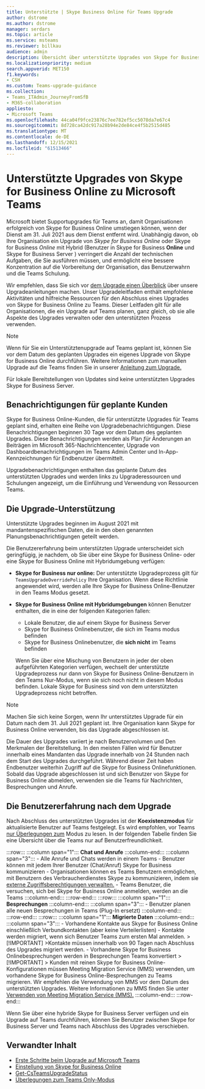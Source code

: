 ```yaml
---
title: Unterstützte | Skype Business Online für Teams Upgrade
author: dstrome
ms.author: dstrome
manager: serdars
ms.topic: article
ms.service: msteams
ms.reviewer: billkau
audience: admin
description: Übersicht über unterstützte Upgrades von Skype for Business Online zu Teams
ms.localizationpriority: medium
search.appverid: MET150
f1.keywords:
- CSH
ms.custom: Teams-upgrade-guidance
ms.collection:
- Teams_ITAdmin_JourneyFromSfB
- M365-collaboration
appliesto:
- Microsoft Teams
ms.openlocfilehash: 44ca04f9fce23876c7ee782ef5cc5078da7e67c4
ms.sourcegitcommit: 8d728ca42dc917a28b94e2de84ce4f5b2515d485
ms.translationtype: MT
ms.contentlocale: de-DE
ms.lasthandoff: 12/15/2021
ms.locfileid: "61513466"
---
```

# <a name="assisted-upgrades-from-skype-for-business-online-to-microsoft-teams"></a>Unterstützte Upgrades von Skype for Business Online zu Microsoft Teams

Microsoft bietet Supportupgrades für Teams an, damit Organisationen erfolgreich von Skype for Business Online umstiegen können, wenn der Dienst am 31. Juli 2021 aus dem Dienst entfernt wird. Unabhängig davon, ob Ihre Organisation ein Upgrade von *Skype for Business Online* oder Skype for Business *Online* mit Hybrid (Benutzer in Skype for Business **Online** und Skype for Business Server ) verringert die Anzahl der technischen Aufgaben, die Sie ausführen müssen, und ermöglicht eine bessere Konzentration auf die Vorbereitung der Organisation, das Benutzerwahrn und die Teams Schulung.

Wir empfehlen, dass Sie sich vor [dem Upgrade einen Überblick](https://aka.ms/SkypeToTeams) über unsere Upgradeanleitungen machen. Unser Upgradeleitfaden enthält empfohlene Aktivitäten und hilfreiche Ressourcen für den Abschluss eines Upgrades von Skype for Business Online zu Teams. Dieser Leitfaden gilt für alle Organisationen, die ein Upgrade auf Teams planen, ganz gleich, ob sie alle Aspekte des Upgrades verwalten oder den unterstützten Prozess verwenden.

> [!NOTE]
> Wenn für Sie ein Unterstütztenupgrade auf Teams geplant ist, können Sie vor dem Datum des geplanten Upgrades ein eigenes Upgrade von Skype for Business Online durchführen. Weitere Informationen zum manuellen Upgrade auf die Teams finden Sie in unserer [Anleitung zum Upgrade.](https://aka.ms/SkypeToTeams)
>
> Für lokale Bereitstellungen von Updates sind keine unterstützten Upgrades Skype for Business Server.

## <a name="notifications-for-scheduled-customers"></a>Benachrichtigungen für geplante Kunden

Skype for Business Online-Kunden, die für unterstützte Upgrades für Teams geplant sind, erhalten eine Reihe von Upgradebenachrichtigungen. Diese Benachrichtigungen beginnen 30 Tage vor dem Datum des geplanten Upgrades. Diese Benachrichtigungen werden als Plan *für* Änderungen an Beiträgen im Microsoft 365-Nachrichtencenter, Upgrade von Dashboardbenachrichtigungen im Teams Admin Center und In-App-Kennzeichnungen für Endbenutzer übermittelt.

Upgradebenachrichtigungen enthalten das geplante Datum des unterstützten Upgrades und werden links zu Upgraderessourcen und Schulungen angezeigt, um die Einführung und Verwendung von Ressourcen Teams.

## <a name="the-assisted-upgrade-experience"></a>Die Upgrade-Unterstützung

Unterstützte Upgrades beginnen im August 2021 mit mandantenspezifischen Daten, die in den oben genannten Planungsbenachrichtigungen geteilt werden.

Die Benutzererfahrung beim unterstützten Upgrade unterscheidet sich geringfügig, je nachdem, ob Sie über eine Skype for Business Online- oder eine Skype for Business Online mit Hybridumgebung verfügen:

- **Skype for Business nur online:** Der unterstützte Upgradeprozess gilt für `TeamsUpgradeOverridePolicy` Ihre Organisation. Wenn diese Richtlinie angewendet wird, werden alle Ihre Skype for Business Online-Benutzer in den Teams Modus gesetzt.
- **Skype for Business Online mit Hybridumgebungen** können Benutzer enthalten, die in eine der folgenden Kategorien fallen:

  - Lokale Benutzer, die auf einem Skype for Business Server
  - Skype for Business Onlinebenutzer, die sich im Teams modus befinden
  - Skype for Business Onlinebenutzer, die **sich nicht** im Teams befinden

  Wenn Sie über eine Mischung von Benutzern in jeder der oben aufgeführten Kategorien verfügen, wechselt der unterstützte Upgradeprozess nur dann von Skype for Business Online-Benutzern in den Teams Nur-Modus, wenn sie sich noch nicht in diesem Modus befinden. Lokale Skype for Business sind von dem unterstützten Upgradeprozess nicht betroffen.

> [!NOTE]
> Machen Sie sich keine Sorgen, wenn Ihr unterstütztes Upgrade für ein Datum nach dem 31. Juli 2021 geplant ist. Ihre Organisation kann Skype for Business Online verwenden, bis das Upgrade abgeschlossen ist.

Die Dauer des Upgrades variiert je nach Benutzervolumen und Den Merkmalen der Bereitstellung. In den meisten Fällen wird für Benutzer innerhalb eines Mandanten das Upgrade innerhalb von 24 Stunden nach dem Start des Upgrades durchgeführt. Während dieser Zeit haben Endbenutzer weiterhin Zugriff auf die Skype for Business Onlinefunktionen. Sobald das Upgrade abgeschlossen ist und sich Benutzer von Skype for Business Online abmelden, verwenden sie die Teams für Nachrichten, Besprechungen und Anrufe.

## <a name="the-post-upgrade-experience"></a>Die Benutzererfahrung nach dem Upgrade

Nach Abschluss des unterstützten Upgrades ist der **Koexistenzmodus** für aktualisierte Benutzer auf Teams festgelegt. Es wird empfohlen, vor Teams [nur Überlegungen zum](teams-only-mode-considerations.md) Modus zu lesen. In der folgenden Tabelle finden Sie eine Übersicht über die Teams nur auf Benutzerfreundlichkeit.

:::row:::
    :::column span="1":::
        **Chat und Anrufe**
    :::column-end:::
    :::column span="3":::
        - Alle Anrufe und Chats werden in einem Teams
        - Benutzer können mit jedem Ihrer Benutzer (Chat/Anruf) Skype for Business kommunizieren
        - Organisationen können es Teams Benutzern ermöglichen, mit Benutzern des Verbraucherdienstes Skype zu kommunizieren, indem sie [externe Zugriffsberechtigungen verwalten.](manage-external-access.md)
        - Teams Benutzer, die versuchen, sich bei Skype for Business Online anmelden, werden an die Teams
    :::column-end:::
:::row-end:::
:::row:::
    :::column span="1":::
        **Besprechungen**
    :::column-end:::
    :::column span="3":::
        - Benutzer planen alle neuen Besprechungen in Teams (Plug-In ersetzt)
    :::column-end:::
:::row-end:::
:::row:::
    :::column span="1":::
        **Migrierte Daten**
    :::column-end:::
    :::column span="3":::
        - Vorhandene Kontakte aus Skype for Business Online einschließlich Verbundkontakten (aber keine Verteilerlisten)
        - Kontakte werden migriert, wenn sich Benutzer Teams zum ersten Mal anmelden.
            > [!IMPORTANT]
            >Kontakte müssen innerhalb von 90 Tagen nach Abschluss des Upgrades migriert werden.
        - Vorhandene Skype for Business Onlinebesprechungen werden in Besprechungen Teams konvertiert
            > [!IMPORTANT]
            > Kunden mit reinen Skype for Business Online-Konfigurationen müssen Meeting Migration Service (MMS) verwenden, um vorhandene Skype for Business Online-Besprechungen zu Teams migrieren. Wir empfehlen die Verwendung von MMS vor dem Datum des unterstützten Upgrades. Weitere Informationen zu MMS finden Sie unter [Verwenden von Meeting Migration Service (MMS).](/skypeforbusiness/audio-conferencing-in-office-365/setting-up-the-meeting-migration-service-mms)
    :::column-end:::
:::row-end:::

Wenn Sie über eine hybride Skype for Business Server verfügen und ein Upgrade auf Teams durchführen, können Sie Benutzer zwischen Skype for Business Server und Teams nach Abschluss des Upgrades verschieben.

## <a name="related-content"></a>Verwandter Inhalt

- [Erste Schritte beim Upgrade auf Microsoft Teams](upgrade-start-here.md)
- [Einstellung von Skype for Business Online](skype-for-business-online-retirement.md)
- [Get-CsTeamsUpgradeStatus](/powershell/module/skype/get-csteamsupgradestatus?view=skype-ps&preserve-view=true)
- [Überlegungen zum Teams Only-Modus](teams-only-mode-considerations.md)
